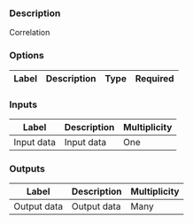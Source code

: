 ###  Description
Correlation
###  Options
| Label | Description | Type | Required |
|---|---|---|---|
###  Inputs
| Label | Description | Multiplicity |
|---|---|---|
| Input data | Input data | One |
###  Outputs
| Label | Description | Multiplicity |
|---|---|---|
| Output data | Output data | Many |
